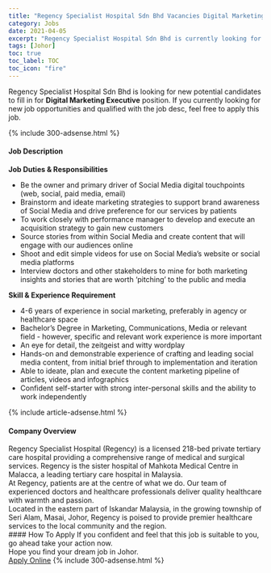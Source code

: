 ```yaml
---
title: "Regency Specialist Hospital Sdn Bhd Vacancies Digital Marketing Executive" 
category: Jobs 
date: 2021-04-05 
excerpt: "Regency Specialist Hospital Sdn Bhd is currently looking for suitable person to fill in the Digital Marketing Executive which based in Johor" 
tags: [Johor] 
toc: true 
toc_label: TOC 
toc_icon: "fire" 
--- 
```


<p>Regency Specialist Hospital Sdn Bhd is looking for new potential candidates to fill in for <b>Digital Marketing Executive</b> position. If you currently looking for new job opportunities and qualified with the job desc, feel free to apply this job.
</p>{% include 300-adsense.html %} 
<div><div><h4>Job Description</h4></div><div><div><span><div><div><strong>Job Duties &amp; Responsibilities</strong></div><ul><li>Be the owner and primary driver of Social Media digital touchpoints (web, social, paid media, email)</li><li>Brainstorm and ideate marketing strategies to support brand awareness of Social Media and drive preference for our services by patients</li><li>To work closely with performance manager to develop and execute an acquisition strategy to gain new customers</li><li>Source stories from within Social Media and create content that will engage with our audiences online</li><li>Shoot and edit simple videos for use on Social Media&#8217;s website or social media platforms</li><li>Interview doctors and other stakeholders to mine for both marketing insights and stories that are worth &#8216;pitching&#8217; to the public and media</li></ul><div><strong>Skill &amp; Experience Requirement</strong></div><ul><li>4-6 years of experience in social marketing, preferably in agency or healthcare space</li><li>Bachelor&#8217;s Degree in Marketing, Communications, Media or relevant field - however, specific and relevant work experience is more important</li><li>An eye for detail, the zeitgeist and witty wordplay</li><li>Hands-on and demonstrable experience of crafting and leading social media content, from initial brief through to implementation and iteration</li><li>Able to ideate, plan and execute the content marketing pipeline of articles, videos and infographics</li><li>Confident self-starter with strong inter-personal skills and the ability to work independently</li></ul></div></span></div></div></div> 
{% include article-adsense.html %} 
<div><div><h4>Company Overview</h4></div><div><div><span><div><div>
<div>
		Regency Specialist Hospital (Regency) is a licensed 218-bed private tertiary care hospital providing a comprehensive range of medical and surgical services. Regency is the sister hospital of Mahkota Medical Centre in Malacca, a leading tertiary care hospital in Malaysia.</div>
<div>
		At Regency, patients are at the centre of what we do. Our team of experienced doctors and healthcare professionals deliver quality healthcare with warmth and passion.</div>
<div>
		Located in the eastern part of Iskandar Malaysia, in the growing township of Seri Alam, Masai, Johor, Regency is poised to provide premier healthcare services to the local community and the region.</div>
</div></div></span></div></div></div> 
#### How To Apply 
If you confident and feel that this job is suitable to you, go ahead take your action now. <br/> 
Hope you find your dream job in Johor. <br/> 
<a href="https://www.jobstreet.com.my/en/job/digital-marketing-executive-4522677?jobId=jobstreet-my-job-4522677&" class="btn btn--info" target="_blank" rel="nofollow noopenner">Apply Online</a> 
{% include 300-adsense.html %} 